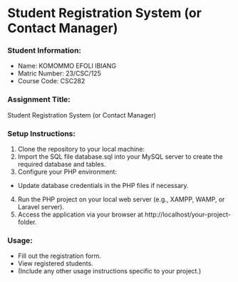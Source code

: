 # Student Registration System (or Contact Manager)

### Student Information:
- Name: KOMOMMO EFOLI IBIANG
- Matric Number: 23/CSC/125
- Course Code: CSC282

### Assignment Title:
Student Registration System (or Contact Manager)

### Setup Instructions:
1. Clone the repository to your local machine:
2. Import the SQL file database.sql into your MySQL server to create the required database and tables.
3. Configure your PHP environment:
- Update database credentials in the PHP files if necessary.
4. Run the PHP project on your local web server (e.g., XAMPP, WAMP, or Laravel server).
5. Access the application via your browser at http://localhost/your-project-folder.

### Usage:
- Fill out the registration form.
- View registered students.
- (Include any other usage instructions specific to your project.)
